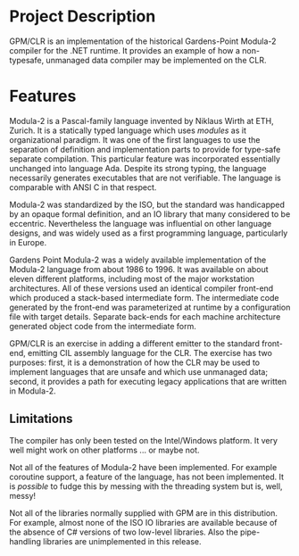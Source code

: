 # Project Description
GPM/CLR is an implementation of the historical Gardens-Point Modula-2 compiler for the .NET runtime.  It provides an example of how a non-typesafe, unmanaged data compiler may be implemented on the CLR.


# Features
Modula-2 is a Pascal-family language invented by Niklaus Wirth at ETH, Zurich.  It is a statically typed language which uses _modules_ as it organizational paradigm.  It was one of the first languages to use the separation of definition and implementation parts to provide for type-safe separate compilation.  This particular feature was incorporated essentially unchanged into language Ada.  Despite its strong typing, the language necessarily generates executables that are not verifiable.  The language is comparable with ANSI C in that respect.

Modula-2 was standardized by the ISO, but the standard was handicapped by an opaque formal definition, and an IO library that many considered to be eccentric.  Nevertheless the language was influential on other language designs, and was widely used as a first programming language, particularly in Europe.

Gardens Point Modula-2 was a widely available implementation of the Modula-2 language from about 1986 to 1996.  It was available on about eleven different platforms, including most of the major workstation architectures.  All of these versions used an identical compiler front-end which produced a stack-based intermediate form.  The intermediate code generated by the front-end was parameterized at runtime by a configuration file with target details.  Separate back-ends for each machine architecture generated object code from the intermediate form.

GPM/CLR is an exercise in adding a different emitter to the standard front-end, emitting CIL assembly language for the CLR.  The exercise has two purposes: first, it is a demonstration of how the CLR may be used to implement languages that are unsafe and which use unmanaged data; second, it provides a path for executing legacy applications that are written in Modula-2.

## Limitations
The compiler has only been tested on the Intel/Windows platform.  It very well might work on other platforms ... or maybe not.

Not all of the features of Modula-2 have been implemented.  For example coroutine support, a feature of the language, has not been implemented.  It is _possible_ to fudge this by messing with the threading system but is, well, messy!

Not all of the libraries normally supplied with GPM are in this distribution.  For example, almost none of the ISO IO libraries are available because of the absence of C# versions of two low-level libraries.  Also the pipe-handling libraries are unimplemented in this release. 
